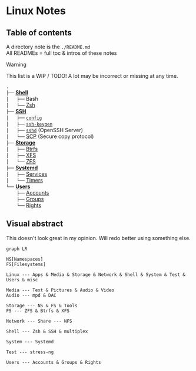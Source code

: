 # Linux Notes

<!--

> [!Note]
> Unlike per-file notes, to be found throughout this repository *except* in this directory at the same location of the file itself on a Linux system, these notes are titled and intended at doing a **job**, **solution** a particular problem, **actionable procedure**.
> 
> They involve by essence multiple tools and locations.
> 
> It's hard to find a one-size-fits-all structure, so it may evolve in time, but discoverability will be handled by tags in the metadata of Markdown files.

-->

## Table of contents

A directory note is the `./README.md`  
All READMEs = full toc & intros of these notes


> [!Warning]
> This list is a WIP / TODO!
> A lot may be incorrect or missing at any time.
> 
> 
> `.`  
> `├──` [**Shell**](Shell)  
> `│   ├──` Bash  
> `│   └──` [Zsh](Shell/ZSH)  
> `├──` [**SSH**](SSH)  
> `│   ├──` [`config`](SSH/config.md)  
> `│   ├──` [`ssh-keygen`](SSH/ssh-keygen.md)  
> `│   ├──` [`sshd`](SSH/sshd.md) (OpenSSH Server)   
> `│   └──` [SCP](SSH/SCP.md) (Secure copy protocol)  
> `├──` [**Storage**](Storage)  
> `│   ├──` [Btrfs](Storage/Btrfs.md)  
> `│   ├──` [XFS](Storage/XFS.md)  
> `│   └──` [ZFS](Storage/ZFS)  
> `├──` [**Systemd**](Systemd)  
> `│   ├──` [Services](Systemd/Services.md)  
> `│   └──` [Timers](Systemd/Timers.md)  
> `└──` [**Users**](Users)  
> `    ├──` [Accounts](Users/Accounts.md)  
> `    ├──` [Groups](Users/Groups.md)  
> `    └──` [Rights](Users/Rights.md)  

<!-- TEMPLATE

.  
`├──` zxcv  
`│    ├──` zxcv  
`│    ├──` zxcv  
`│    └──` zxcv  
`├──` zxcv   
`│    └──` zxcv 
`└──` zxcv    
`     ├──` zxcv  
`     ├──` zxcv   
`     └──` zxcv  

-->

## Visual abstract

This doesn't look great in my opinion. Will redo better using something else.

```mermaid
graph LR

NS[Namespaces]
FS[Filesystems]

Linux --- Apps & Media & Storage & Network & Shell & System & Test & Users & misc

Media --- Text & Pictures & Audio & Video
Audio --- mpd & DAC

Storage --- NS & FS & Tools
FS --- ZFS & Btrfs & XFS

Network --- Share --- NFS

Shell --- Zsh & SSH & multiplex

System --- Systemd

Test --- stress-ng

Users --- Accounts & Groups & Rights
```
